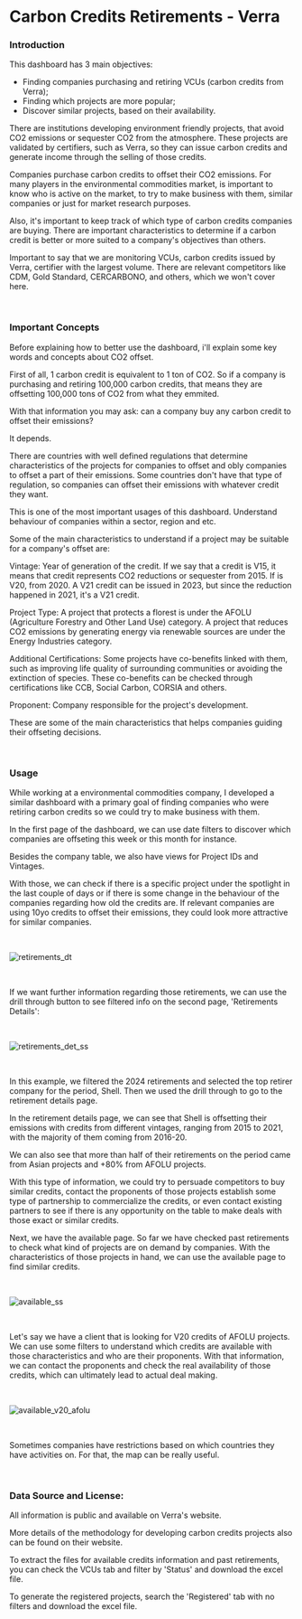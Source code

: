 # Carbon Credits Retirements - Verra


### Introduction

This dashboard has 3 main objectives:

- Finding companies purchasing and retiring VCUs (carbon credits from Verra);
- Finding which projects are more popular;
- Discover similar projects, based on their availability.


There are institutions developing environment friendly projects, that avoid CO2 emissions or sequester CO2 from the atmosphere. These projects are validated by certifiers, such as Verra, so they can issue carbon credits and generate income through the selling of those credits.

Companies purchase carbon credits to offset their CO2 emissions. For many players in the environmental commodities market, is important to know who is active on the market, to try to make business with them, similar companies or just for market research purposes.

Also, it's important to keep track of which type of carbon credits companies are buying. There are important characteristics to determine if a carbon credit is better or more suited to a company's objectives than others.

Important to say that we are monitoring VCUs, carbon credits issued by Verra, certifier with the largest volume. There are relevant competitors like CDM, Gold Standard, CERCARBONO, and others, which we won't cover here.

<br>

### Important Concepts

Before explaining how to better use the dashboard, i'll explain some key words and concepts about CO2 offset.

First of all, 1 carbon credit is equivalent to 1 ton of CO2. So if a company is purchasing and retiring 100,000 carbon credits, that means they are offsetting 100,000 tons of CO2 from what they emmited.

With that information you may ask: can a company buy any carbon credit to offset their emissions?

It depends.

There are countries with well defined regulations that determine characteristics of the projects for companies to offset and obly companies to offset a part of their emissions. Some countries don't have that type of regulation, so companies can offset their emissions with whatever credit they want.

This is one of the most important usages of this dashboard. Understand behaviour of companies within a sector, region and etc.

Some of the main characteristics to understand if a project may be suitable for a company's offset are:

Vintage: Year of generation of the credit. If we say that a credit is V15, it means that credit represents CO2 reductions or sequester from 2015. If is V20, from 2020. A V21 credit can be issued in 2023, but since the reduction happened in 2021, it's a V21 credit.

Project Type: A project that protects a florest is under the AFOLU (Agriculture Forestry and Other Land Use) category. A project that reduces CO2 emissions by generating energy via renewable sources are under the Energy Industries category.

Additional Certifications: Some projects have co-benefits linked with them, such as improving life quality of surrounding communities or avoiding the extinction of species. These co-benefits can be checked through certifications like CCB, Social Carbon, CORSIA and others.

Proponent: Company responsible for the project's development.

These are some of the main characteristics that helps companies guiding their offseting decisions.

<br>

### Usage

While working at a environmental commodities company, I developed a similar dashboard with a primary goal of finding companies who were retiring carbon credits so we could try to make business with them.

In the first page of the dashboard, we can use date filters to discover which companies are offseting this week or this month for instance.

Besides the company table, we also have views for Project IDs and Vintages.

With those, we can check if there is a specific project under the spotlight in the last couple of days or if there is some change in the behaviour of the companies regarding how old the credits are. If relevant companies are using 10yo credits to offset their emissions, they could look more attractive for similar companies.

<br>

![retirements_dt](https://github.com/victorbontempi95/carbon_credits_retirements_verra/assets/155546577/1e69b07a-8637-49c8-b9f8-f7abb24e7ec2)

<br>


If we want further information regarding those retirements, we can use the drill through button to see filtered info on the second page, 'Retirements Details':

<br>

![retirements_det_ss](https://github.com/victorbontempi95/carbon_credits_retirements_verra/assets/155546577/9969ec3a-f1e9-4104-8eac-87519d81a49e)

<br>

In this example, we filtered the 2024 retirements and selected the top retirer company for the period, Shell. Then we used the drill through to go to the retirement details page.

In the retirement details page, we can see that Shell is offsetting their emissions with credits from different vintages, ranging from 2015 to 2021, with the majority of them coming from 2016-20.

We can also see that more than half of their retirements on the period came from Asian projects and +80% from AFOLU projects.

With this type of information, we could try to persuade competitors to buy similar credits, contact the proponents of those projects establish some type of partnership to commercialize the credits, or even contact existing partners to see if there is any opportunity on the table to make deals with those exact or similar credits.

Next, we have the available page. So far we have checked past retirements to check what kind of projects are on demand by companies. With the characteristics of those projects in hand, we can use the available page to find similar credits.

<br>

![available_ss](https://github.com/victorbontempi95/carbon_credits_retirements_verra/assets/155546577/79eb7332-3f41-48d4-8c6d-908fda7af3b3)

<br>

Let's say we have a client that is looking for V20 credits of AFOLU projects. We can use some filters to understand which credits are available with those characteristics and who are their proponents. With that information, we can contact the proponents and check the real availability of those credits, which can ultimately lead to actual deal making.

<br>

![available_v20_afolu](https://github.com/victorbontempi95/carbon_credits_retirements_verra/assets/155546577/2d347a2c-f7f7-4b3f-82cf-c5fa16b09814)

<br>

Sometimes companies have restrictions based on which countries they have activities on. For that, the map can be really useful.

<br>

### Data Source and License:

All information is public and available on Verra's website.

More details of the methodology for developing carbon credits projects also can be found on their website.

To extract the files for available credits information and past retirements, you can check the VCUs tab and filter by 'Status' and download the excel file.

To generate the registered projects, search the 'Registered' tab with no filters and download the excel file.



